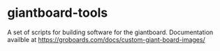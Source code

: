 # giantboard-tools
A set of scripts for building software for the giantboard.
Documentation availble at https://groboards.com/docs/custom-giant-board-images/
